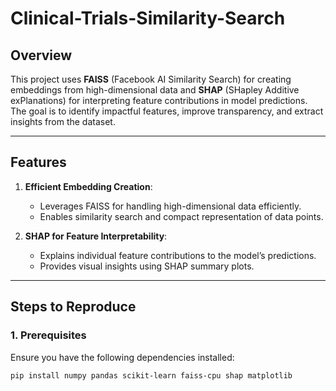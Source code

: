 # Clinical-Trials-Similarity-Search

## Overview
This project uses **FAISS** (Facebook AI Similarity Search) for creating embeddings from high-dimensional data and **SHAP** (SHapley Additive exPlanations) for interpreting feature contributions in model predictions. The goal is to identify impactful features, improve transparency, and extract insights from the dataset.

---

## Features
1. **Efficient Embedding Creation**:
   - Leverages FAISS for handling high-dimensional data efficiently.
   - Enables similarity search and compact representation of data points.

2. **SHAP for Feature Interpretability**:
   - Explains individual feature contributions to the model’s predictions.
   - Provides visual insights using SHAP summary plots.

---

## Steps to Reproduce

### 1. Prerequisites
Ensure you have the following dependencies installed:

```bash
pip install numpy pandas scikit-learn faiss-cpu shap matplotlib
